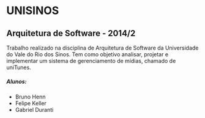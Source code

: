 UNISINOS
========
Arquitetura de Software - 2014/2
--------------------------------

Trabalho realizado na disciplina de Arquitetura de Software da Universidade do Vale do Rio dos Sinos. Tem como objetivo analisar, projetar e implementar um sistema de gerenciamento de mídias, chamado de uniTunes.

##### Alunos:
 * Bruno Henn
 * Felipe Keller
 * Gabriel Duranti
